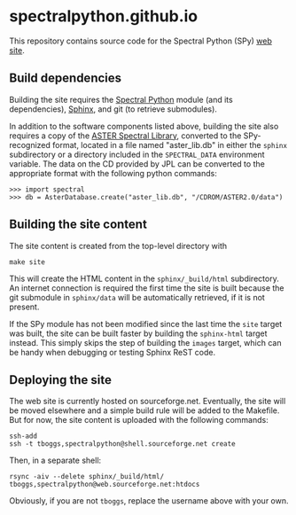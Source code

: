 spectralpython.github.io
========================

This repository contains source code for the Spectral Python (SPy)
[web site](http://spectralpython.sourceforge.net).

## Build dependencies

Building the site requires the [Spectral Python](https://github.com/spectralpython/spectral)
module (and its dependencies), [Sphinx](http://sphinx-doc.org/), and git
(to retrieve submodules).

In addition to the software components listed above, building the site also
requires a copy of the [ASTER Spectral Library](http://speclib.jpl.nasa.gov/),
converted to the SPy-recognized format, located in a file named "aster_lib.db"
in either the `sphinx` subdirectory or a directory included in the
`SPECTRAL_DATA` environment variable. The data on the CD provided by JPL can
be converted to the appropriate format with the following python commands:

    >>> import spectral
    >>> db = AsterDatabase.create("aster_lib.db", "/CDROM/ASTER2.0/data")

## Building the site content

The site content is created from the top-level directory with

    make site

This will create the HTML content in the `sphinx/_build/html` subdirectory.
An internet connection is required the first time the site is built because
the git submodule in `sphinx/data` will be automatically retrieved, if it is
not present.

If the SPy module has not been modified since the last time the `site` target
was built, the site can be built faster by building the `sphinx-html` target
instead. This simply skips the step of building the `images` target, which can
be handy when debugging or testing Sphinx ReST code.

## Deploying the site

The web site is currently hosted on sourceforge.net. Eventually, the site
will be moved elsewhere and a simple build rule will be added to the Makefile.
But for now, the site content is uploaded with the following commands:

    ssh-add
    ssh -t tboggs,spectralpython@shell.sourceforge.net create

Then, in a separate shell:

    rsync -aiv --delete sphinx/_build/html/ tboggs,spectralpython@web.sourceforge.net:htdocs

Obviously, if you are not `tboggs`, replace the username above with your own.
